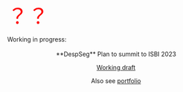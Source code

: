 <font color=red size=72>？？</font>
</center>Working in progress:<center>

<br>
**DespSeg**
Plan to summit to ISBI 2023

[Working draft](https://tianyiye98.github.io/page/files/Retina_Vessel_Image_Segmentation_Final.pdf)

Also see [portfolio](https://tianyiye98.github.io/page/portfolio/DespSeg)
